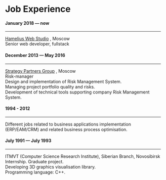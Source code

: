 <link rel="stylesheet" type="text/css" href="/style.css">

# Job Experience

#### January 2018 — now
<hr class="divider">   
<a href="https://hamelius.ru/">Hamelius Web Studio</a>
<OutboundLink/>, 
Moscow<br>   
Senior web developer, fullstack

#### December 2013 — May 2016
<hr class="divider">   
<a href="http://strategy.ru">Strategy Partners Group</a>
<OutboundLink/>,  
Moscow<br>   
Risk-manager<br>
Design and implementation of Risk Management System.<br>
Managing project portfolio quality and risks.<br>
Development of technical tools supporting company Risk Management System.

#### 1994 - 2012
<hr class="divider">   
Different jobs related to business applications implementation (ERP/EAM/CRM) and related business process optimisation.

#### July 1991 — July 1993
<hr class="divider">   
<a>ITMVT (Computer Science Research Institute), Siberian Branch</a>, Novosibirsk<br>   
Internship. Graduate project.<br>
Developing 3D graphics visualisation library.<br>
Programming language: C++.